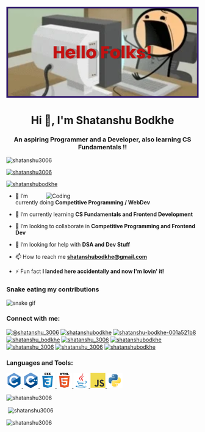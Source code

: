 ![logo](https://github.com/shatanshu3006/shatanshu3006/blob/main/banner.png)
<h1 align="center">Hi 👋, I'm Shatanshu Bodkhe</h1>
<h3 align="center">An aspiring Programmer and a Developer, also learning CS Fundamentals !!</h3>
<p align="left"> <img src="https://komarev.com/ghpvc/?username=shatanshu3006&label=Profile%20views&color=0e75b6&style=flat" alt="shatanshu3006" /> </p>

<p align="left"> <a href="https://github.com/ryo-ma/github-profile-trophy"><img width="800" src="https://github-profile-trophy.vercel.app/?username=shatanshu3006" alt="shatanshu3006" /></a> </p>

<p align="left"> <a href="https://twitter.com/shatanshubodkhe" target="blank"><img src="https://img.shields.io/twitter/follow/shatanshubodkhe?logo=twitter&style=for-the-badge" alt="shatanshubodkhe" /></a> </p>

<img align="right" alt="Coding" width="400" src="https://media4.giphy.com/media/zQinMHnDYiNnq/200w.webp?cid=ecf05e47dsu1zd4oaw88bva4i4nsgcqq4ba01rgb9o62tycl&rid=200w.webp&ct=g">

- 🔭 I’m currently doing **Competitive Programming / WebDev**

- 🌱 I’m currently learning **CS Fundamentals and Frontend Development**

- 👯 I’m looking to collaborate in **Competitive Programming and Frontend Dev**

- 🤝 I’m looking for help with **DSA and Dev Stuff**

- 📫 How to reach me **shatanshubodkhe@gmail.com**

- ⚡ Fun fact **I landed here accidentally and now I'm lovin' it!**

### Snake eating my contributions
![snake gif](https://github.com/shatanshu3006/shatanshu3006/blob/output/github-contribution-grid-snake.gif)

<h3 align="left">Connect with me:</h3>
<p align="left">
<a href="https://codepen.io/@shatanshu_3006" target="blank"><img align="center" src="https://raw.githubusercontent.com/rahuldkjain/github-profile-readme-generator/master/src/images/icons/Social/codepen.svg" alt="@shatanshu_3006" height="30" width="40" /></a>
<a href="https://twitter.com/shatanshubodkhe" target="blank"><img align="center" src="https://raw.githubusercontent.com/rahuldkjain/github-profile-readme-generator/master/src/images/icons/Social/twitter.svg" alt="shatanshubodkhe" height="30" width="40" /></a>
<a href="https://linkedin.com/in/shatanshu-bodkhe-001a521b8" target="blank"><img align="center" src="https://raw.githubusercontent.com/rahuldkjain/github-profile-readme-generator/master/src/images/icons/Social/linked-in-alt.svg" alt="shatanshu-bodkhe-001a521b8" height="30" width="40" /></a>
<a href="https://instagram.com/shatanshu_bodkhe" target="blank"><img align="center" src="https://raw.githubusercontent.com/rahuldkjain/github-profile-readme-generator/master/src/images/icons/Social/instagram.svg" alt="shatanshu_bodkhe" height="30" width="40" /></a>
<a href="https://www.codechef.com/users/shatanshu_3006" target="blank"><img align="center" src="https://cdn.jsdelivr.net/npm/simple-icons@3.1.0/icons/codechef.svg" alt="shatanshu_3006" height="30" width="40" /></a>
<a href="https://www.hackerrank.com/shatanshubodkhe" target="blank"><img align="center" src="https://raw.githubusercontent.com/rahuldkjain/github-profile-readme-generator/master/src/images/icons/Social/hackerrank.svg" alt="shatanshubodkhe" height="30" width="40" /></a>
<a href="https://codeforces.com/profile/shatanshu_3006" target="blank"><img align="center" src="https://raw.githubusercontent.com/rahuldkjain/github-profile-readme-generator/master/src/images/icons/Social/codeforces.svg" alt="shatanshu_3006" height="30" width="40" /></a>
<a href="https://www.leetcode.com/shatanshu_3006" target="blank"><img align="center" src="https://raw.githubusercontent.com/rahuldkjain/github-profile-readme-generator/master/src/images/icons/Social/leet-code.svg" alt="shatanshu_3006" height="30" width="40" /></a>
<a href="https://auth.geeksforgeeks.org/user/shatanshubodkhe" target="blank"><img align="center" src="https://raw.githubusercontent.com/rahuldkjain/github-profile-readme-generator/master/src/images/icons/Social/geeks-for-geeks.svg" alt="shatanshubodkhe" height="30" width="40" /></a>
</p>

<h3 align="left">Languages and Tools:</h3>
<p align="left"> <a href="https://www.cprogramming.com/" target="_blank" rel="noreferrer"> <img src="https://raw.githubusercontent.com/devicons/devicon/master/icons/c/c-original.svg" alt="c" width="40" height="40"/> </a> <a href="https://www.w3schools.com/cpp/" target="_blank" rel="noreferrer"> <img src="https://raw.githubusercontent.com/devicons/devicon/master/icons/cplusplus/cplusplus-original.svg" alt="cplusplus" width="40" height="40"/> </a> <a href="https://www.w3schools.com/css/" target="_blank" rel="noreferrer"> <img src="https://raw.githubusercontent.com/devicons/devicon/master/icons/css3/css3-original-wordmark.svg" alt="css3" width="40" height="40"/> </a> <a href="https://www.w3.org/html/" target="_blank" rel="noreferrer"> <img src="https://raw.githubusercontent.com/devicons/devicon/master/icons/html5/html5-original-wordmark.svg" alt="html5" width="40" height="40"/> </a> <a href="https://www.java.com" target="_blank" rel="noreferrer"> <img src="https://raw.githubusercontent.com/devicons/devicon/master/icons/java/java-original.svg" alt="java" width="40" height="40"/> </a> <a href="https://developer.mozilla.org/en-US/docs/Web/JavaScript" target="_blank" rel="noreferrer"> <img src="https://raw.githubusercontent.com/devicons/devicon/master/icons/javascript/javascript-original.svg" alt="javascript" width="40" height="40"/> </a> <a href="https://www.python.org" target="_blank" rel="noreferrer"> <img src="https://raw.githubusercontent.com/devicons/devicon/master/icons/python/python-original.svg" alt="python" width="40" height="40"/> </a> </p>

<p><img align="left" src="https://github-readme-stats.vercel.app/api/top-langs?username=shatanshu3006&show_icons=true&locale=en&layout=compact" alt="shatanshu3006" /></p>
</br>
<p>&nbsp;<img align="center" src="https://github-readme-stats.vercel.app/api?username=shatanshu3006&show_icons=true&locale=en" alt="shatanshu3006" /></p>

<p><img align="center" src="https://github-readme-streak-stats.herokuapp.com/?user=shatanshu3006&" alt="shatanshu3006" /></p>






<!--
**shatanshu3006/shatanshu3006** is a ✨ _special_ ✨ repository because its `README.md` (this file) appears on your GitHub profile.

Here are some ideas to get you started:

- 🔭 I’m currently doing ... Competitie Programming.
- 🌱 I’m currently learning ...Data Structures and CS Fundamentals.
- 👯 I’m looking to collaborate on ...
- 🤔 I’m looking for help with ...Competitive Programming and DSA, learning resources for the same.
- 💬 Ask me about ...
- 📫 How to reach me: ...E-mail: shatanshubodkhe@gmail.com , Twitter: @shatanshubodkhe
- 😄 Pronouns: ... He/Him.
- ⚡ Fun fact: ...I accidentally landed here and now love contributing!!
- ![GitHub Contributors Image](https://contrib.rocks/image?repo=shatanshu3006/SDE-Interview-Questions)
-->
